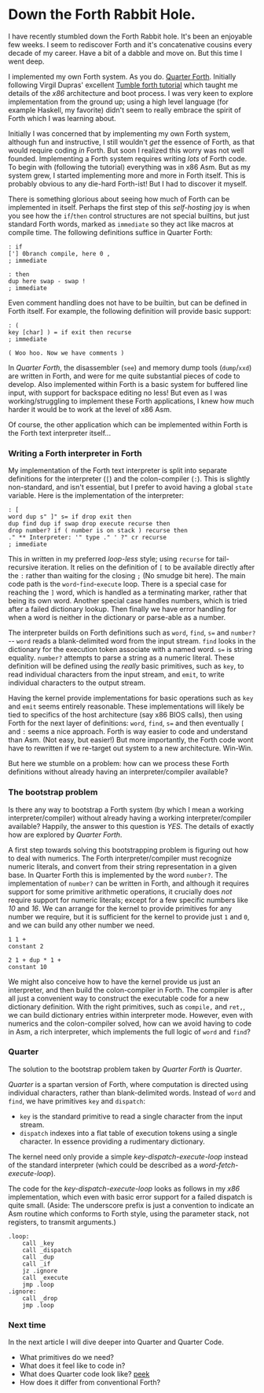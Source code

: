 
# Down the Forth Rabbit Hole.

I have recently stumbled down the Forth Rabbit hole. It's been an enjoyable few weeks. I seem to rediscover Forth and it's concatenative cousins every decade of my career. Have a bit of a dabble and move on. But this time I went deep.

I implemented my own Forth system. As you do. [Quarter Forth](https://github.com/Nick-Chapman/quarter-forth). Initially following Virgil Dupras' excellent [Tumble forth tutorial](https://tumbleforth.hardcoded.net) which taught me details of the _x86_ architecture and boot process. I was very keen to explore implementation from the ground up; using a high level language (for example Haskell, my favorite) didn't seem to really embrace the spirit of Forth which I was learning about.

Initially I was concerned that by implementing my own Forth system, although fun and instructive, I still wouldn't _get_ the essence of Forth, as that would require coding _in_ Forth. But soon I realized this worry was not well founded. Implementing a Forth system requires writing _lots_ of Forth code. To begin with (following the tutorial) everything was in x86 Asm. But as my system grew, I started implementing more and more in Forth itself. This is probably obvious to any die-hard Forth-ist! But I had to discover it myself.

There is something glorious about seeing how much of Forth can be implemented in itself. Perhaps the first step of this _self-hosting_ joy is when you see how the `if`/`then` control structures are not special builtins, but just standard Forth words, marked as `immediate` so they act like macros at compile time. The following definitions suffice in Quarter Forth:

```
: if
['] 0branch compile, here 0 ,
; immediate

: then
dup here swap - swap !
; immediate
```

Even comment handling does not have to be builtin, but can be defined in Forth itself. For example, the following definition will provide basic support:

```
: (
key [char] ) = if exit then recurse
; immediate

( Woo hoo. Now we have comments )
```

In _Quarter Forth_, the disassembler (`see`) and memory dump tools (`dump`/`xxd`) are written in Forth, and were for me quite substantial pieces of code to develop. Also implemented within Forth is a basic system for buffered line input, with support for backspace editing no less! But even as I was working/struggling to implement these Forth applications, I knew how much harder it would be to work at the level of x86 Asm.

Of course, the other application which can be implemented within Forth is the Forth text interpreter itself...


### Writing a Forth interpreter in Forth

My implementation of the Forth text interpreter is split into separate definitions for the interpreter (`[`) and the colon-compiler (`:`). This is slightly non-standard, and isn't essential, but I prefer to avoid having a global `state` variable. Here is the implementation of the interpreter:

```
: [
word dup s" ]" s= if drop exit then
dup find dup if swap drop execute recurse then
drop number? if ( number is on stack ) recurse then
." ** Interpreter: '" type ." ' ?" cr recurse
; immediate
```

This in written in my preferred _loop-less_ style; using `recurse` for tail-recursive iteration. It relies on the definition of `[` to be available directly after the `:` rather than waiting for the closing `;` (No smudge bit here). The main code path is the `word`-`find`-`execute` loop. There is a special case for reaching the `]` word, which is handled as a terminating marker, rather that being its own word. Another special case handles numbers, which is tried after a failed dictionary lookup. Then finally we have error handling for when a word is neither in the dictionary or parse-able as a number.

The interpreter builds on Forth definitions such as `word`, `find`, `s=` and `number?` -- `word` reads a blank-delimited word from the input stream. `find` looks in the dictionary for the execution token associate with a named word. `s=` is string equality. `number?` attempts to parse a string as a numeric literal. These definition will be defined using the _really_ basic primitives, such as `key`, to read individual characters from the input stream, and `emit`, to write individual characters to the output stream.

Having the kernel provide implementations for basic operations such as `key` and `emit` seems entirely reasonable. These implementations will likely be tied to specifics of the host architecture (say x86 BIOS calls), then using Forth for the next layer of definitions: `word`, `find`, `s=` and then eventually `[` and `:` seems a nice approach. Forth is way easier to code and understand than Asm. (Not easy, but easier!) But more importantly, the Forth code wont have to rewritten if we re-target out system to a new architecture. Win-Win.

But here we stumble on a problem: how can we process these Forth definitions without already having an interpreter/compiler available?


### The bootstrap problem

Is there any way to bootstrap a Forth system (by which I mean a working interpreter/compiler) without already having a working interpreter/compiler available? Happily, the answer to this question is _YES_. The details of exactly how are explored by _Quarter Forth_.

A first step towards solving this bootstrapping problem is figuring out how to deal with numerics. The Forth interpreter/compiler must recognize numeric literals, and convert from their string representation in a given base. In Quarter Forth this is implemented by the word `number?`. The implementation of `number?` can be written in Forth, and although it requires support for some primitive arithmetic operations, it crucially does _not_ require support for numeric literals; except for a few specific numbers like _10_ and _16_. We can arrange for the kernel to provide primitives for any number we require, but it is sufficient for the kernel to provide just `1` and `0`, and we can build any other number we need.

```
1 1 +
constant 2

2 1 + dup * 1 +
constant 10
```

We might also conceive how to have the kernel provide us just an interpreter, and then build the colon-compiler in Forth. The compiler is after all just a convenient way to construct the executable code for a new dictionary definition. With the right primitives, such as `compile,` and `ret,`, we can build dictionary entries within interpreter mode. However, even with numerics and the colon-compiler solved, how can we avoid having to code in Asm, a rich interpreter, which implements the full logic of `word` and `find`?


### Quarter

The solution to the bootstrap problem taken by _Quarter Forth_ is _Quarter_.

_Quarter_ is a spartan version of Forth, where computation is directed using individual characters, rather than blank-delimited words. Instead of `word` and `find`, we have primitives `key` and `dispatch`:
- `key` is the standard primitive to read a single character from the input stream.
- `dispatch` indexes into a flat table of execution tokens using a single character. In essence providing a rudimentary dictionary.

The kernel need only provide a simple _key-dispatch-execute-loop_ instead of the standard interpreter (which could be described as a _word-fetch-execute-loop_).

The code for the _key-dispatch-execute-loop_ looks as follows in my _x86_ implementation, which even with basic error support for a failed dispatch is quite small. (Aside: The underscore prefix is just a convention to indicate an Asm routine which conforms to Forth style, using the parameter stack, not registers, to transmit arguments.)

```
.loop:
    call _key
    call _dispatch
    call _dup
    call _if
    jz .ignore
    call _execute
    jmp .loop
.ignore:
    call _drop
    jmp .loop
```

### Next time

In the next article I will dive deeper into Quarter and Quarter Code.

- What primitives do we need?
- What does it feel like to code in?
- What does Quarter code look like? [peek](https://github.com/Nick-Chapman/quarter-forth/blob/main/f/quarter.q)
- How does it differ from conventional Forth?
